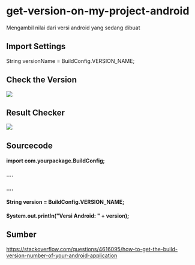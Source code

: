 # get-version-on-my-project-android
Mengambil nilai dari versi android yang sedang dibuat

## Import Settings
String versionName = BuildConfig.VERSION_NAME;

## Check the Version
<img src="https://github.com/moeslimdecoded/get-version-on-my-project-android/blob/master/get-version.png" />

## Result Checker
<img src="https://github.com/moeslimdecoded/get-version-on-my-project-android/blob/master/result.png" />

## Sourcecode
#### import com.yourpackage.BuildConfig;
#### ....
#### ....
#### String version = BuildConfig.VERSION_NAME;
#### System.out.println("Versi Android: " + version);

## Sumber
https://stackoverflow.com/questions/4616095/how-to-get-the-build-version-number-of-your-android-application
